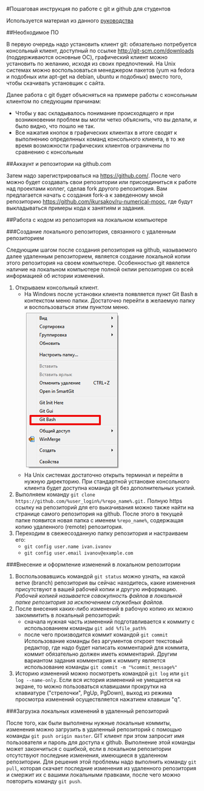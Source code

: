 #Пошаговая инструкция по работе с git и github для студентов

Используется материал из данного [руководства](https://github.com/andreiled/mipt-cs-4sem)

##Необходимое ПО

В первую очередь надо установить клиент git: обязательно потребуется консольный клиент, доступный по ссылке http://git-scm.com/downloads (поддерживаются основные ОС), графический клиент можно установить по желанию, исходя из своих предпочтений. На Unix системах можно воспользоваться менеджером пакетов (yum на fedora и подобных или apt-get на debian, ubuntu и подобных) вместо того, чтобы скачивать установщик с сайта.

Далее работа с git будет объясняться на примере работы с консольным клиентом по следующим причинам:

* Чтобы у вас складывалось понимание происходящего и при возникновении проблем вы могли четко объяснить, что вы делали, и было видно, что пошло не так.
* Все нажатия кнопок в графических клиентах в итоге сводят к выполнению определнных команд консольного клиента, в то же время возможности графических клиентов ограничены по сравнению с консольным

##Аккаунт и репозитории на github.com

Затем надо зарегистрироваться на https://github.com/. После чего можно будет создавать свои репозитории или присоединиться к работе над проектами коллег, сделав fork другого репозитория. Вам предлагается начать с создания fork-а к заведенному мной репозиторию https://github.com/ikursakov/ru-numerical-mooc, где будут выкладываться примеры кода к занятиям и задания. 

##Работа с кодом из репозитория на локальном компьютере

###Создание локального репозитория, связанного с удаленным репозиторием

Следующим шагом после создания репозитория на github, называемого далее удаленным репозиторием, является создание локальной копии этого репозитория на своем компьютере. Особенностью git явялется наличие на локальном компьютере полной окпии репозитория со всей информацией об истории изменений.

1. Открываем консольный клиент.
    * На Windows после установки клиента появляется пункт Git Bash в контекстом меню папки. Достаточно перейти в желаемую папку и воспользоваться этим пунктом меню.
![git_menu](./images/git_menu.png)	
    * На Unix системах достаточно открыть терминал и перейти в нужную директорию. При стандартной установке консольного клиента будет доступна команда git без дополнительных усилий.
2. Выполняем команду `git clone https://github.com/%user_login%/%repo_name%.git.` Полную https ссылку на репозиторий для его выкачивания можно также найти на странице самого репозитория на github. После этого в текущей папке появится новая папка с именем `%repo_name%`, содержащая копию удаленного (remote) репозитория.
3. Переходим в свежесозданную папку репозитория и настраиваем его:
    * `git config user.name ivan.ivanov`
    * `git config user.email ivanov@example.com`

###Внесение и оформление изменений в локальном репозитории

1. Воспользовавшись командой `git status` можно узнать, на какой ветке (branch) репозитория вы сейчас находитесь, какие изменения присутствуют в вашей рабочей копии и другую информацию.
*Рабочей копией называется совокупность файлов в локальной папке репозитория за исключением служебных файлов.*
2. После внесения каких-либо изменений в рабочую копию их можно закоммитить в локальный репозиторий:
    * сначала нужная часть изменений подготавливается к коммиту с использованием команды `git add %file_path%`
    * после чего производится коммит командой `git commit`
Использование команды без аргументов откроет текстовый редактор, где надо будет написать комментарий для коммита, коммит обязательно должен иметь комментарий. Другим вариантом задания комментария к коммиту является использование команды `git commit -m "%commit_message%"`
3. Историю изменений можно посмотреть командой `git log` или `git log --name-only`. Если вся история изменений не умещается на экране, то можно пользоваться клавишами прокрутки на клавиатуре ("стрелочки", PgUp, PgDown), выход из режима просмотра изменений осуществляется нажатием клавиши "q".

###Загрузка локальных изменений в удаленный репозиторий

После того, как были выполнены нужные локальные коммиты, изменения можно загрузить в удаленный репозиторий с помощью команды `git push origin master`. GIT клиент при этом запросит имя пользователя и пароль для доступа к github.
Выполнение этой команды может закончиться с ошибкой, если в локальном репозитории отсутствуют последние изменения, имеющиеся в удаленном репозитории. Для решения этой проблемы надо выполнить команду `git pull`, которая скачает последние изменения из удаленного репозитория и смержит их с вашими локальными правками, после чего можно повторить команду `git push`.